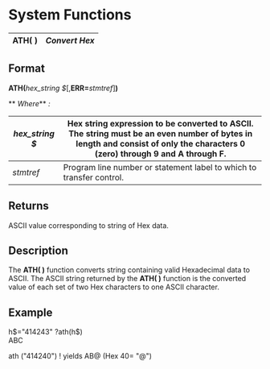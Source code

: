 # System Functions

**ATH( )** |  **_Convert Hex_**  
---|---  
  
##  Format

**ATH(**_hex_string_ _$_[,**ERR=**_stmtref_]**)**  
  
** _Where_** _:_

_hex_string_ _$_ |  Hex string expression to be converted to ASCII. The string must be an even number of bytes in length and consist of only the characters 0 (zero) through 9 and A through F.  
---|---  
_stmtref_ |  Program line number or statement label to which to transfer control.  
  
##  Returns

ASCII value corresponding to string of Hex data.

##  Description

The **ATH( )** function converts string containing valid Hexadecimal data to ASCII. The ASCII string returned by the **ATH( )** function is the converted value of each set of two Hex characters to one ASCII character.

##  Example

h$="414243"  
?ath(h$)  
ABC  
  
ath ("414240") ! yields AB@ (Hex 40= "@")
